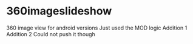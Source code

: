 # 360imageslideshow
360 image view for android versions 
Just used the MOD logic
Addition 1
Addition 2
Could not push it though
